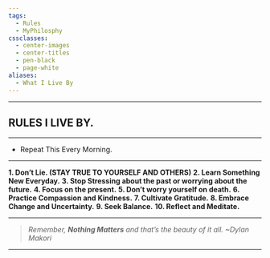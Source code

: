 ```yaml
---
tags:
  - Rules
  - MyPhilosphy
cssclasses:
  - center-images
  - center-titles
  - pen-black
  - page-white
aliases:
  - What I Live By
---
```


---
## RULES I LIVE BY.

---
- Repeat This Every Morning.
---

**1. Don’t Lie. (STAY TRUE TO YOURSELF AND OTHERS)**
**2. Learn Something New Everyday.**
**3. Stop Stressing about the past or worrying about the future.**
**4. Focus on the present.**
**5. Don’t worry yourself on death.**
**6. Practice Compassion and Kindness.**
**7. Cultivate Gratitude.**
**8. Embrace Change and Uncertainty.**
**9. Seek Balance.**
**10. Reflect and Meditate.**

---
> *Remember, **Nothing Matters** and that’s the beauty of it all.  ~Dylan Makori*
---
